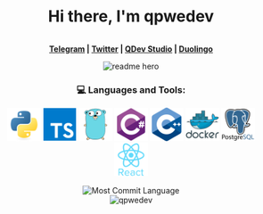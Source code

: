 <div align="center" style="display:grid;place-items:center;">
    <h1>Hi there, I'm qpwedev</h1>
    <p>
        <b>
            <a href="https://t.me/qpwedev">Telegram</a> |
            <a href="https://twitter.com/qpwedev">Twitter</a> |
            <a href="https://t.me/qdevstudio">QDev Studio</a> |
            <a href="https://www.duolingo.com/profile/qpwedev">Duolingo</a>
        </b>
    </p>
</div>

<div align="center">
    <img src="https://telegra.ph/file/eba4552141ecf0a4dffc5.jpg" alt="readme hero" />
</div>

<div align="center">
    <h3>💻 Languages and Tools:</h3>
    <p>
        <a href="https://github.com/qpwedev" target="_blank" rel="noreferrer"><img
                src="https://raw.githubusercontent.com/devicons/devicon/master/icons/python/python-original.svg"
                alt="python" width="60" height="60" /></a>
        <a href="https://github.com/qpwedev" target="_blank" rel="noreferrer"><img
                src="https://raw.githubusercontent.com/devicons/devicon/master/icons/typescript/typescript-original.svg"
                alt="typescript" width="60" height="60" /></a>
        <a href="https://github.com/qpwedev" target="_blank" rel="noreferrer"><img
                src="https://raw.githubusercontent.com/devicons/devicon/master/icons/go/go-original.svg" alt="go"
                width="60" height="60" /></a>
        <a href="https://github.com/qpwedev" target="_blank" rel="noreferrer"><img
                src="https://raw.githubusercontent.com/devicons/devicon/master/icons/csharp/csharp-original.svg"
                alt="csharp" width="60" height="60" /></a>
        <a href="https://github.com/qpwedev" target="_blank" rel="noreferrer"><img
                src="https://raw.githubusercontent.com/devicons/devicon/master/icons/cplusplus/cplusplus-original.svg"
                alt="cplusplus" width="60" height="60" /></a>
        <a href="https://github.com/qpwedev" target="_blank" rel="noreferrer"><img
                src="https://raw.githubusercontent.com/devicons/devicon/master/icons/docker/docker-original-wordmark.svg"
                alt="docker" width="60" height="60" /></a>
        <a href="https://github.com/qpwedev" target="_blank" rel="noreferrer"><img
                src="https://raw.githubusercontent.com/devicons/devicon/master/icons/postgresql/postgresql-original-wordmark.svg"
                alt="postgresql" width="60" height="60" /></a>
        <a href="https://github.com/qpwedev" target="_blank" rel="noreferrer"><img
                src="https://raw.githubusercontent.com/devicons/devicon/master/icons/react/react-original-wordmark.svg"
                alt="react" width="60" height="60" /></a>
    </p>
</div>

<div align="center">
    <img src="http://github-profile-summary-cards.vercel.app/api/cards/most-commit-language?username=qpwedev&theme=github_dark"
        alt="Most Commit Language" style="max-width: 100%; height: auto;" />
</div>

<div align="center">
    <img src="https://komarev.com/ghpvc/?username=qpwedev&label=Profile%20views&color=0e75b6&style=flat"
        alt="qpwedev" />
</div>
